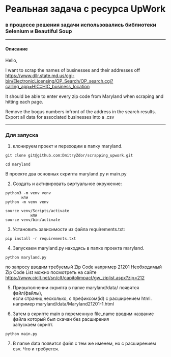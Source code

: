 # Реальная задача с ресурса UpWork

### в процессе решения задачи использовались библиотеки Selenium и Beautiful Soup

___

#### Описание


Hello,

I want to scrap the names of businesses and their addresses off
https://www.dllr.state.md.us/cgi-bin/ElectronicLicensing/OP_Search/OP_search.cgi?calling_app=HIC::HIC_business_location

It should be able to enter every zip code from Maryland when scraping and hitting each page.

Remove the bogus numbers infront of the address in the search results. Export all data for associated businesses into a .csv

___
### Для запуска

1. клонируем проект и переходим в папку maryland.
```
git clone git@github.com:DmitryZdor/scrapping_upwork.git

cd maryland
```
В проекте два основных скрипта maryland.py и main.py

2. Cоздать и активировать виртуальное окружение:

```
python3 -m venv venv     
       или     
python -m venv venv
```
```
source venv/Scripts/activate
           или 
source venv/bin/activate           
```
3. Установить зависимости из файла requirements.txt:

```
pip install -r requirements.txt
```

4. Запускаем maryland.py находясь в папке проекта maryland.
```
python maryland.py
```
по запросу вводим требуемый Zip Code например 21201 
Необходимый Zip Code List можно посмотреть на сайте https://www.ciclt.net/sn/clt/capitolimpact/gw_ziplist.aspx?zip=212

5. Привыполнении скрипта в папке maryland/data/ появятся файл(файлы),  
если страниц несколько, с префиксом(id) с расширением html.  
например   maryland/data/Maryland21201-1.html

6. Затем в скрипте main в переменную file_name вводим название файла который был скачан без расширения  
запускаем скрипт.
```
python main.py
```
7. В папке data появится файл с тем же именем, но с расширением csv. Что и требуется.